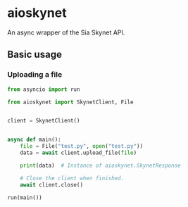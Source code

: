 # aioskynet

An async wrapper of the Sia Skynet API.

## Basic usage

### Uploading a file

```py
from asyncio import run

from aioskynet import SkynetClient, File


client = SkynetClient()


async def main():
    file = File("test.py", open("test.py"))
    data = await client.upload_file(file)

    print(data)  # Instance of aioskynet.SkynetResponse

    # Close the client when finished.
    await client.close()

run(main())
```
